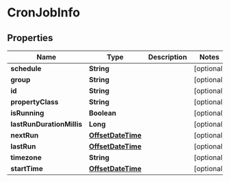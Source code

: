 
# CronJobInfo

## Properties
Name | Type | Description | Notes
------------ | ------------- | ------------- | -------------
**schedule** | **String** |  |  [optional]
**group** | **String** |  |  [optional]
**id** | **String** |  |  [optional]
**propertyClass** | **String** |  |  [optional]
**isRunning** | **Boolean** |  |  [optional]
**lastRunDurationMillis** | **Long** |  |  [optional]
**nextRun** | [**OffsetDateTime**](OffsetDateTime.md) |  |  [optional]
**lastRun** | [**OffsetDateTime**](OffsetDateTime.md) |  |  [optional]
**timezone** | **String** |  |  [optional]
**startTime** | [**OffsetDateTime**](OffsetDateTime.md) |  |  [optional]



